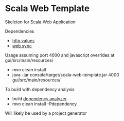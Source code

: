 Scala Web Template
===

Skeleton for Scala Web Application

Dependencies

- [http values](https://github.com/SeanShubin/http-values)
- [web sync](https://github.com/SeanShubin/web-sync)

Usage assuming port 4000 and javascript overrides at gui/src/main/resources/

- mvn clean install
- java -jar console/target/scala-web-template.jar 4000 gui/src/main/resources/

To build with dependency analysis

- build [dependency analyzer](https://github.com/SeanShubin/dependency-analyzer)
- mvn clean install -Pdependency

Will likely be used by a project generator
